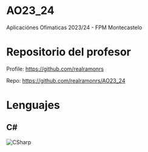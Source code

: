 # AO23_24
Aplicaciónes Ofimaticas 2023/24 - FPM Montecastelo


# Repositorio del profesor

Profile: https://github.com/realramonrs

Repo: https://github.com/realramonrs/AO23_24

# Lenguajes

## C#
![CSharp]()
